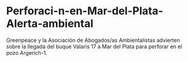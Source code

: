# Perforaci-n-en-Mar-del-Plata-Alerta-ambiental
Greenpeace y la Asociación de Abogados/as Ambientalistas advierten sobre la llegada del buque Valaris 17 a Mar del Plata para perforar en el pozo Argerich-1.
